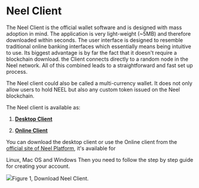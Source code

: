 # **Neel Client**

The Neel Client is the official wallet software and is designed with mass adoption in mind. The application is very light-weight \(~5MB\) and therefore downloaded within seconds. The user interface is designed to resemble traditional online banking interfaces which essentially means being intuitive to use. Its biggest advantage is by far the fact that it doesn't require a blockchain download. the Client connects directly to a random node in the Neel network. All of this combined leads to a straightforward and fast set up process.

The Neel client could also be called a multi-currency wallet. It does not only allow users to hold NEEL but also any custom token issued on the Neel blockchain.

The Neel client is available as:

1. [**Desktop Client**](https://neelplatform.com/product)

2. [**Online Client**](https://neelplatform.com/product)

You can download the desktop client or use the Online client from the [official site of Neel Platform](https://neelplatform.com/), it's available for

Linux, Mac OS and Windows Then you need to follow the step by step guide for creating your account.

![](/_assets/install-neel-client-screenshot.png)Figure 1, Download Neel Client.

  


